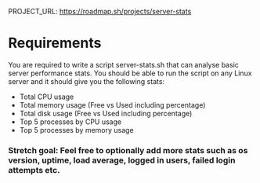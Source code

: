 PROJECT_URL: https://roadmap.sh/projects/server-stats

# Requirements

You are required to write a script server-stats.sh that can analyse basic server performance stats. You should be able to run the script on any Linux server and it should give you the following stats:

- Total CPU usage
- Total memory usage (Free vs Used including percentage)
- Total disk usage (Free vs Used including percentage)
- Top 5 processes by CPU usage
- Top 5 processes by memory usage

### Stretch goal: Feel free to optionally add more stats such as os version, uptime, load average, logged in users, failed login attempts etc.

